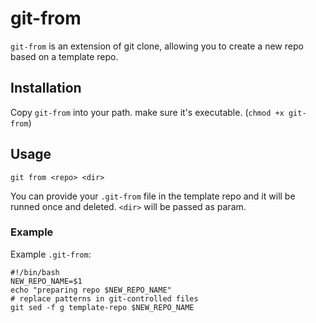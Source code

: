 git-from
========

`git-from` is an extension of git clone,
allowing you to create a new repo based on a template repo.

## Installation

Copy `git-from` into your path. make sure it's executable. (`chmod +x git-from`)

## Usage

	git from <repo> <dir>

You can provide your `.git-from` file in the template repo and it will 
be runned once and deleted. `<dir>` will be passed as param.

### Example

Example `.git-from`:

```
#!/bin/bash
NEW_REPO_NAME=$1
echo "preparing repo $NEW_REPO_NAME"
# replace patterns in git-controlled files
git sed -f g template-repo $NEW_REPO_NAME
```
